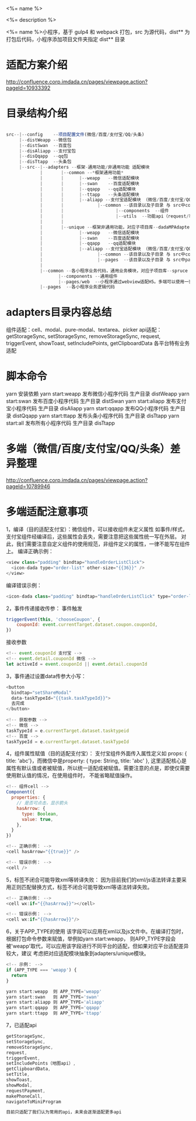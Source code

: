 <%= name %>

<%= description %>

<%= name %>小程序，基于 gulp4 和 webpack 打包，src 为源代码，dist** 为打包后代码，小程序添加项目文件夹指定 dist** 目录

# 适配方案介绍
http://confluence.corp.imdada.cn/pages/viewpage.action?pageId=10933392

# 目录结构介绍
```JavaScript

src--|--config    --项目配置文件(微信/百度/支付宝/QQ/头条)
     |--distWeapp --微信包
     |--distSwan  --百度包
     |--disAliapp --支付宝包
     |--disQqapp  --qq包
     |--disTtapp  --头条包
     |--src--|--adapters --框架-通用功能/非通用功能 适配模块
             |       |--common --*框架通用功能*
             |       |      |--weapp   --微信适配模块
             |       |      |--swan    --百度适配模块
             |       |      |--qqapp   --qq适配模块
             |       |      |--ttapp   --头条适配模块
             |       |      |--aliapp --支付宝适配模块 （微信/百度/支付宝/QQ/头条五个模块的目录结构基本一致）
             |       |             |--common --该目录以及子目录 与 src中common模块以及子目录 一一对应
             |       |                    |--components  --组件
             |       |                    |--utils  --功能api（request/事件等）二次封装
             |       |           
             |       |--unique --框架非通用功能，对应子项目库--dadaMPAdapter（注意：只有达达同学有权限拉取该部分模块代码）
             |              |--weapp   --微信适配模块
             |              |--swan    --百度适配模块
             |              |--qqapp   --qq适配模块
             |              |--aliapp --支付宝适配模块 （微信/百度/支付宝/QQ/头条五个模块的目录结构基本一致）
             |                     |--common --该目录以及子目录 与 src中common模块以及子目录 一一对应
             |                     |--pages  --该目录以及子目录 与 src中pages模块以及子目录 一一对应
             |
             |--common --各小程序业务代码，通用业务模块，对应子项目库--spruce（注意：只有达达同学有权限拉取该部分模块代码）
                    |--components --通用组件
                    |--pages/web  --小程序通过webview适配H5。多端可以使用一套H5，减少开发/维护成本。（浏览器/APP/小程序）
             |--pages  --各小程序业务逻辑代码
```

# adapters目录内容总结

组件适配：cell、modal、pure-modal、textarea、picker
api适配：getStorageSync, setStorageSync, removeStorageSync, request, triggerEvent,
        showToast, setIncludePoints, getClipboardData
各平台特有业务适配

# 脚本命令

yarn 安装依赖
yarn start:weapp   发布微信小程序代码   生产目录 distWeapp
yarn start:swan    发布百度小程序代码   生产目录 distSwan
yarn start:aliapp  发布支付宝小程序代码 生产目录 disAliapp
yarn start:qqapp   发布QQ小程序代码    生产目录 distQqapp
yarn start:ttapp   发布头条小程序代码   生产目录 disTtapp
yarn start:all     发布所有小程序代码   生产目录 disTtapp


# 多端（微信/百度/支付宝/QQ/头条）差异整理

http://confluence.corp.imdada.cn/pages/viewpage.action?pageId=10789946

# 多端适配注意事项

1，编译（目的适配支付宝）：微信组件，可以接收组件未定义属性 如事件/样式，支付宝组件经编译后，这些属性会丢失，需要注意把这些属性统一写在外层。
对此，我们需要注意自定义组件的使用规范，非组件定义的属性，一律不能写在组件上。
编译正确示例：
```JavaScript
<view class="padding" bindtap="handleOrderListClick">
  <icon-dada type="order-list" other-size="{{36}}" />
</view>
```
编译错误示例：
```JavaScript
<icon-dada class="padding" bindtap="handleOrderListClick" type="order-list" other-size="{{36}}" />
```
2，事件传递接收传参：
事件触发
```JavaScript
triggerEvent(this, 'chooseCoupon', {
    couponId: event.currentTarget.dataset.coupon.couponId,
})
```
接收参数
```JavaScript
<!-- event.couponId 支付宝 -->
<!-- event.detail.couponId 微信 -->
let activeId = event.couponId || event.detail.couponId
```

3，事件通过设置data传参大小写：
```JavaScript
<button 
  bindtap="setShareModal"
  data-taskTypeId="{{task.taskTypeId}}">
  去完成
</button>
 
<!-- 获取参数 -->
<!-- 微信 -->
taskTypeId = e.currentTarget.dataset.tasktypeid
<!-- 百度 -->
taskTypeId = e.currentTarget.dataset.taskTypeId
```


4，组件属性赋值（目的适配支付宝）：
支付宝组件外面传入属性定义如 props: { title: 'abc'}，而微信中是property: { type: String, title: 'abc' },
这里适配核心是属性有默认值或者被赋值，所以统一适配成被赋值。需要注意的点是，即使仅需要使用默认值的情况，在使用组件时，
不能省略赋值操作。

```JavaScript
<!-- 组件cell -->
Component({
  properties: {
    // 是否可点击，显示箭头
    hasArrow: {
      type: Boolean,
      value: true,
    },
  }
})

<!-- 正确示例： -->
<cell hasArrow="{{true}}" />

<!-- 错误示例： -->
<cell />
```

5，标签不闭合可能导致xml等转译失败：
因为目前我们的xml/js语法转译主要采用正则匹配替换方式，标签不闭合可能导致xml等语法转译失败。

```JavaScript
<!-- 正确示例： -->
<cell wx:if="{{hasArrow}}"></cell>

<!-- 错误示例： -->
<cell wx:if="{{hasArrow}}"/>
```

6，关于APP_TYPE的使用
该字段可以应用在xml以及js文件中。在编译打包时，根据打包命令参数来赋值，举例如yarn start:weapp，
则APP_TYPE字段会被'weapp'取代，可以应用该字段进行不同平台的适配，但如果对应平台适配差异较大，建议
考虑把对应适配模块抽象到adapters/unique模块。

```JavaScript
<!-- 示例： -->
if (APP_TYPE === 'weapp') {
  return
}

yarn start:weapp  则 APP_TYPE='weapp'
yarn start:swan   则 APP_TYPE='swan'
yarn start:aliapp 则 APP_TYPE='aliapp'
yarn start:qqapp  则 APP_TYPE='qqapp'
yarn start:ttapp  则 APP_TYPE='ttapp'
```

7，已适配api
```JavaScript
getStorageSync,
setStorageSync,
removeStorageSync,
request,
triggerEvent,
setIncludePoints（地图api）,
getClipboardData,
setTitle,
showToast,
showModal,
requestPayment,
makePhoneCall,
navigateToMiniProgram

目前只适配了我们认为常用的api，未来会逐渐适配更多api
```
